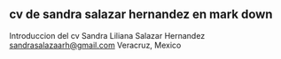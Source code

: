 ## cv de sandra salazar hernandez en mark down
Introduccion del cv
Sandra Liliana Salazar Hernandez
sandrasalazaarh@gmail.com
Veracruz, Mexico

